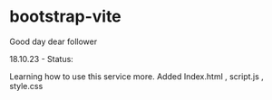 # bootstrap-vite
Good day dear follower

18.10.23 - Status:

Learning how to use this service more.
Added Index.html , script.js , style.css